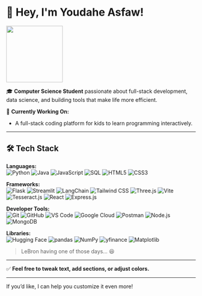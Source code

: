 # 👋 Hey, I'm Youdahe Asfaw!
<a href="https://giphy.com/gifs/IglQkzvuewsoD6E1Pj">
  <img src="https://media.giphy.com/media/v1.Y2lkPTc5MGI3NjExNG5nMGgyNWZiaTE1andyaW42YjU1NXhscHQwbWp3dWw1cXgzemt3ZCZlcD12MV9naWZzX3NlYXJjaCZjdD1n/IglQkzvuewsoD6E1Pj/giphy.gif" width="150"/>
</a>

🎓 **Computer Science Student** passionate about full-stack development, data science, and building tools that make life more efficient.

🔭 **Currently Working On:**
- A full-stack coding platform for kids to learn programming interactively.

---

## 🛠️ Tech Stack

**Languages:**  
![Python](https://img.shields.io/badge/Python-3776AB?style=flat&logo=python&logoColor=white)
![Java](https://img.shields.io/badge/Java-007396?style=flat&logo=java&logoColor=white)
![JavaScript](https://img.shields.io/badge/JavaScript-F7DF1E?style=flat&logo=javascript&logoColor=black)
![SQL](https://img.shields.io/badge/MySQL-4479A1?style=flat&logo=mysql&logoColor=white)
![HTML5](https://img.shields.io/badge/HTML5-E34F26?style=flat&logo=html5&logoColor=white)
![CSS3](https://img.shields.io/badge/CSS3-1572B6?style=flat&logo=css3&logoColor=white)

**Frameworks:**  
![Flask](https://img.shields.io/badge/Flask-000000?style=flat&logo=flask&logoColor=white)
![Streamlit](https://img.shields.io/badge/Streamlit-FF4B4B?style=flat&logo=streamlit&logoColor=white)
![LangChain](https://img.shields.io/badge/LangChain-3D3D3D?style=flat)
![Tailwind CSS](https://img.shields.io/badge/Tailwind_CSS-06B6D4?style=flat&logo=tailwind-css&logoColor=white)
![Three.js](https://img.shields.io/badge/Three.js-000000?style=flat&logo=three.js&logoColor=white)
![Vite](https://img.shields.io/badge/Vite-646CFF?style=flat&logo=vite&logoColor=white)
![Tesseract.js](https://img.shields.io/badge/Tesseract.js-5A5A5A?style=flat)
![React](https://img.shields.io/badge/React-61DAFB?style=flat&logo=react&logoColor=black)
![Express.js](https://img.shields.io/badge/Express.js-000000?style=flat)

**Developer Tools:**  
![Git](https://img.shields.io/badge/Git-F05032?style=flat&logo=git&logoColor=white)
![GitHub](https://img.shields.io/badge/GitHub-181717?style=flat&logo=github&logoColor=white)
![VS Code](https://img.shields.io/badge/VS_Code-007ACC?style=flat&logo=visual-studio-code&logoColor=white)
![Google Cloud](https://img.shields.io/badge/Google_Cloud-4285F4?style=flat&logo=google-cloud&logoColor=white)
![Postman](https://img.shields.io/badge/Postman-FF6C37?style=flat&logo=postman&logoColor=white)
![Node.js](https://img.shields.io/badge/Node.js-339933?style=flat&logo=node.js&logoColor=white)
![MongoDB](https://img.shields.io/badge/MongoDB-47A248?style=flat&logo=mongodb&logoColor=white)

**Libraries:**  
![Hugging Face](https://img.shields.io/badge/Hugging_Face-FFD21F?style=flat&logo=hugging-face&logoColor=black)
![pandas](https://img.shields.io/badge/pandas-150458?style=flat&logo=pandas&logoColor=white)
![NumPy](https://img.shields.io/badge/NumPy-013243?style=flat&logo=numpy&logoColor=white)
![yfinance](https://img.shields.io/badge/yfinance-3D3D3D?style=flat)
![Matplotlib](https://img.shields.io/badge/Matplotlib-11557C?style=flat)

> LeBron having one of those days... 😆

---

✅ **Feel free to tweak text, add sections, or adjust colors.**

---

If you’d like, I can help you customize it even more!
